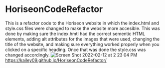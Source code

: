# HoriseonCodeRefactor
This is a refactor code to the Horiseon website in which the index.html and style.css files were changed to make the website more accesible. This was done by making sure the index.hmtl had the correct sementic HTML elements, adding alt attributes for the images that were used, changing the title of the website, and making sure everything worked properly when you clicked on a specific heading. Once that was done the style.css was changed accordingly.
![Screen Shot 2022-02-12 at 2 23 04 PM](https://user-images.githubusercontent.com/98546041/153725367-6cb44854-0578-4856-a89b-e4ade6ad3d9c.png)
 https://kailey09.github.io/HoriseonCodeRefactor/
